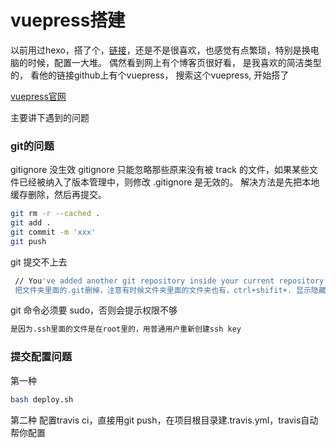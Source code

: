 # vuepress搭建

以前用过hexo，搭了个，[链接](https://zhuanwan.github.io/)，还是不是很喜欢，也感觉有点繁琐，特别是换电脑的时候，配置一大堆。
偶然看到网上有个博客页很好看，
是我喜欢的简洁类型的，
看他的链接github上有个vuepress，
搜索这个vuepress,
开始搭了


[vuepress官网](https://vuepress.vuejs.org/zh/guide/)

主要讲下遇到的问题

### git的问题
gitignore 没生效
gitignore 只能忽略那些原来没有被 track 的文件，如果某些文件已经被纳入了版本管理中，则修改 .gitignore 是无效的。
解决方法是先把本地缓存删除，然后再提交。

```bash
git rm -r --cached .
git add .
git commit -m 'xxx'
git push
```

git 提交不上去

```bash
 // You've added another git repository inside your current repository
 把文件夹里面的.git删掉，注意有时候文件夹里面的文件夹也有，ctrl+shifit+. 显示隐藏文件
```

git 命令必须要 sudo，否则会提示权限不够

```bash
是因为.ssh里面的文件是在root里的，用普通用户重新创建ssh key
```

### 提交配置问题
第一种
``` bash 
bash deploy.sh 
```
第二种
配置travis ci，直接用git push，在项目根目录建.travis.yml，travis自动帮你配置

